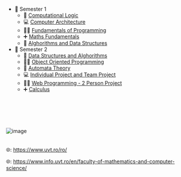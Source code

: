 - 📂 Semester 1
  - 🧮 [Computational Logic](First%20year/First%20Semester/Computational%20Logic)
  - 💻 [Computer Architecture](First%20year/First%20Semester/Computer%20Architecture)
  - 👨‍💻 [Fundamentals of Programming](First%20year/First%20Semester/Fundamentals%20of%20Programming)
  - ➕ [Maths Fundamentals](First%20year/First%20Semester/Maths%20Fundamentals)
  - 📂 [Alghorithms and Data Structures](First%20year/First%20Semester/Alghorithms%20and%20Data%20Structures)
- 📂 Semester 2
  - 📂 [Data Structures and Alghorithms](First%20year/Second%20semester/DSA)
  - 👨‍💻 [Object Oriented Programming](First%20year/Second%20semester/Object%20Oriented%20Programming)
  - 📝 [Automata Theory](First%20year/Second%20semester/Automata%20Theory)
  - 💻 [Individual Project and Team Project](First%20year/Second%20semester/Individual%20Project%20and%20Team%20Project)
  - 👨‍💻 [Web Programming - 2 Person Project]([First%20year/Second%20semester/Web%20Programming%20-%202%20Persons%20Project/web_project_database-master/web_project_database](https://github.com/Emanuel181/web_project_database))
  - ➕ [Calculus](First%20year/Second%20semester/Calculus)
<br>
<br>
<br>
<br>

![image](https://user-images.githubusercontent.com/92999481/169172665-3f6d4261-fbe1-49f9-a9a7-93ffd468e8a4.png)
<br>
<br>
<br>
🌐: https://www.uvt.ro/ro/

🌐: https://www.info.uvt.ro/en/faculty-of-mathematics-and-computer-science/
